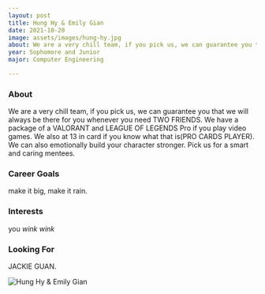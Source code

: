 ```yaml
---
layout: post
title: Hung Hy & Emily Gian 
date: 2021-10-20
image: assets/images/hung-hy.jpg
about: We are a very chill team, if you pick us, we can guarantee you that we will always be there for you whenever you need TWO FRIENDS. We have a package of a VALORANT and LEAGUE OF LEGENDS Pro if you play video games. We also at 13 in card if you know what that is(PRO CARDS PLAYER). We can also emotionally build your character stronger. Pick us for a smart and caring mentees.
year: Sophomore and Junior
major: Computer Engineering 

---
```


### About

We are a very chill team, if you pick us, we can guarantee you that we will always be there for you whenever you need TWO FRIENDS. We have a package of a VALORANT and LEAGUE OF LEGENDS Pro if you play video games. We also at 13 in card if you know what that is(PRO CARDS PLAYER). We can also emotionally build your character stronger. Pick us for a smart and caring mentees.

### Career Goals

make it big, make it rain.

### Interests

you *wink wink*

### Looking For

JACKIE GUAN.

<div class="text-center my-5">
    <img src="https://sase-drexel.github.io/mentorship-2021/hung-hy.jpg" alt="Hung Hy & Emily Gian" class="rounded post-img" />
</div>
